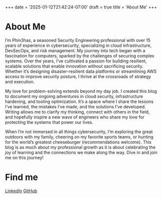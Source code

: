 +++
date = '2025-01-12T21:42:24-07:00'
draft = true
title = 'About Me'
+++

# About Me

I’m Phin3has, a seasoned Security Engineering professional with over 15 years of experience in cybersecurity, specializing in cloud infrastructure, DevSecOps, and risk management. My journey into tech began with a fascination for computers, sparked by the challenges of securing complex systems. Over the years, I’ve cultivated a passion for building resilient, scalable solutions that enable innovation without sacrificing security. Whether it’s designing disaster-resilient data platforms or streamlining AWS access to improve security posture, I thrive at the crossroads of strategy and execution.

My love for problem-solving extends beyond my day job. I created this blog to document my ongoing adventures in cloud security, infrastructure hardening, and tooling optimization. It’s a space where I share the lessons I’ve learned, the mistakes I’ve made, and the solutions I’ve developed. Writing allows me to clarify my thinking, connect with others in the field, and hopefully inspire a new wave of engineers who share my love for protecting the systems that power our lives.

When I’m not immersed in all things cybersecurity, I’m exploring the great outdoors with my family, cheering on my favorite sports teams, or hunting for the world’s greatest cheeseburger (recommendations welcome). This blog is as much about my professional growth as it is about celebrating the joy of learning and the connections we make along the way. Dive in and join me on this journey!

# Find me
[LinkedIn](https://www.linkedin.com/in/brandonedmunds/)
[GitHub](https://github.com/phin3has)

